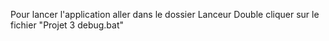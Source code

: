 Pour lancer l'application aller dans le dossier Lanceur
Double cliquer sur le fichier "Projet 3 debug.bat"